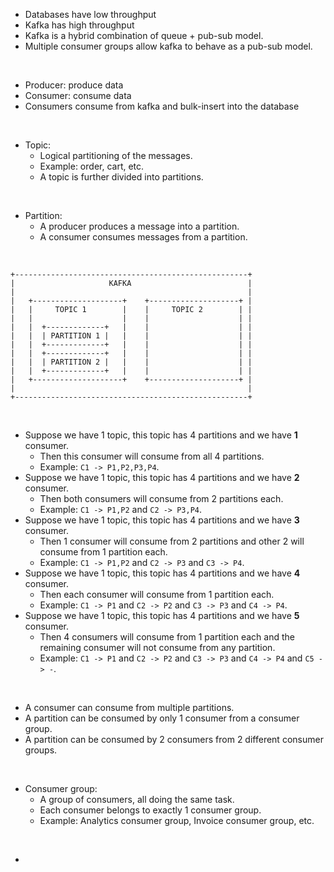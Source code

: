 - Databases have low throughput
- Kafka has high throughput
- Kafka is a hybrid combination of queue + pub-sub model.
- Multiple consumer groups allow kafka to behave as a pub-sub model.

<br>

- Producer: produce data
- Consumer: consume data
- Consumers consume from kafka and bulk-insert into the database

<br>

- Topic:
    - Logical partitioning of the messages.
    - Example: order, cart, etc.
    - A topic is further divided into partitions.

<br>

- Partition:
    - A producer produces a message into a partition.
    - A consumer consumes messages from a partition.

<br>

```
+----------------------------------------------------+
|                     KAFKA                          |
|                                                    |
|   +--------------------+    +--------------------+ |
|   |     TOPIC 1        |    |     TOPIC 2        | |
|   |                    |    |                    | |
|   |  +-------------+   |    |                    | |
|   |  | PARTITION 1 |   |    |                    | |
|   |  +-------------+   |    |                    | |
|   |  +-------------+   |    |                    | |
|   |  | PARTITION 2 |   |    |                    | |
|   |  +-------------+   |    |                    | |
|   +--------------------+    +--------------------+ |
|                                                    |
+----------------------------------------------------+

``` 

<br>

- Suppose we have 1 topic, this topic has 4 partitions and we have **1** consumer.
    - Then this consumer will consume from all 4 partitions.
    - Example: `C1 -> P1,P2,P3,P4`.
- Suppose we have 1 topic, this topic has 4 partitions and we have **2** consumer.
    - Then both consumers will consume from 2 partitions each.
    - Example: `C1 -> P1,P2` and `C2 -> P3,P4`.
- Suppose we have 1 topic, this topic has 4 partitions and we have **3** consumer.
    - Then 1 consumer will consume from 2 partitions and other 2 will consume from 1 partition each.
    - Example: `C1 -> P1,P2` and `C2 -> P3` and `C3 -> P4`.
- Suppose we have 1 topic, this topic has 4 partitions and we have **4** consumer.
    - Then each consumer will consume from 1 partition each.
    - Example: `C1 -> P1` and `C2 -> P2` and `C3 -> P3` and `C4 -> P4`.
- Suppose we have 1 topic, this topic has 4 partitions and we have **5** consumer.
    - Then 4 consumers will consume from 1 partition each and the remaining consumer will not consume from any partition.
    - Example: `C1 -> P1` and `C2 -> P2` and `C3 -> P3` and `C4 -> P4` and `C5 -> -`.

<br>

- A consumer can consume from multiple partitions.
- A partition can be consumed by only 1 consumer from a consumer group.
- A partition can be consumed by 2 consumers from 2 different consumer groups.

<br>

- Consumer group:
    - A group of consumers, all doing the same task.
    - Each consumer belongs to exactly 1 consumer group.
    - Example: Analytics consumer group, Invoice consumer group, etc.

<br>

- 
